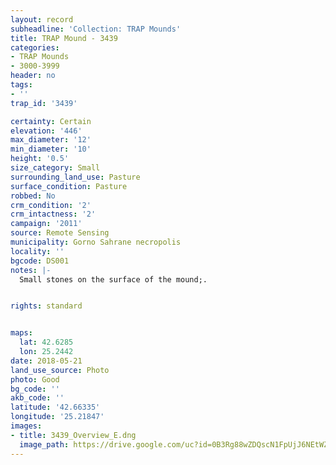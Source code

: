 ```yaml
---
layout: record
subheadline: 'Collection: TRAP Mounds'
title: TRAP Mound - 3439
categories:
- TRAP Mounds
- 3000-3999
header: no
tags:
- ''
trap_id: '3439'

certainty: Certain
elevation: '446'
max_diameter: '12'
min_diameter: '10'
height: '0.5'
size_category: Small
surrounding_land_use: Pasture
surface_condition: Pasture
robbed: No
crm_condition: '2'
crm_intactness: '2'
campaign: '2011'
source: Remote Sensing
municipality: Gorno Sahrane necropolis
locality: ''
bgcode: DS001
notes: |-
  Small stones on the surface of the mound;.


rights: standard


maps:
  lat: 42.6285
  lon: 25.2442
date: 2018-05-21
land_use_source: Photo
photo: Good
bg_code: ''
akb_code: ''
latitude: '42.66335'
longitude: '25.21847'
images:
- title: 3439_Overview_E.dng
  image_path: https://drive.google.com/uc?id=0B3Rg88wZDQscN1FpUjJ6NEtWZ0E
---
```

